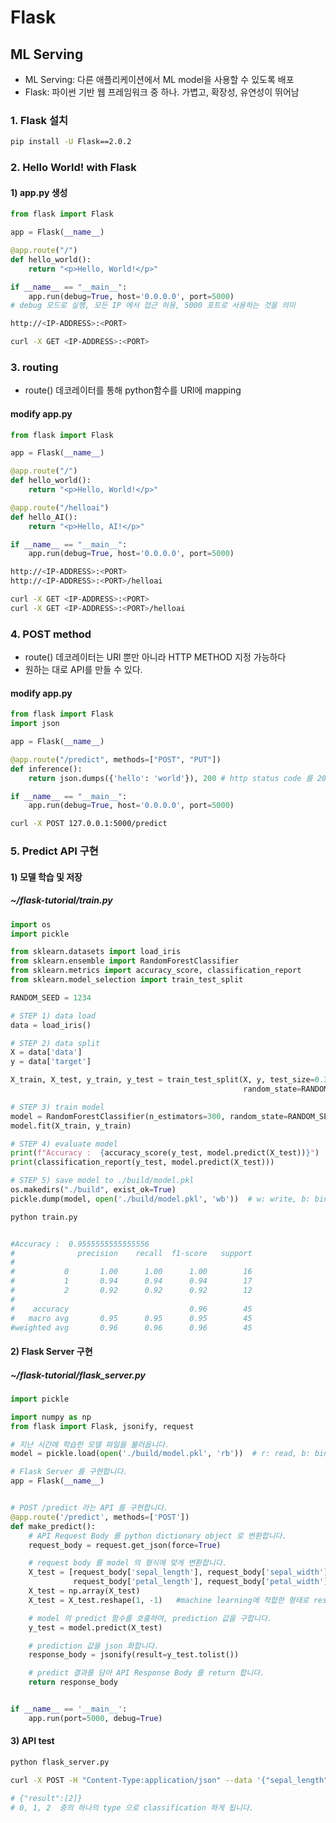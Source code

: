 # Flask
## ML Serving
  - ML Serving: 다른 애플리케이션에서 ML model을 사용할 수 있도록 배포
  - Flask: 파이썬 기반 웹 프레임워크 중 하나. 가볍고, 확장성, 유연성이 뛰어남
  
### 1. Flask 설치
```bash
pip install -U Flask==2.0.2
```
  
### 2. Hello World! with Flask

#### 1) app.py 생성
```py
from flask import Flask

app = Flask(__name__)

@app.route("/")
def hello_world():
    return "<p>Hello, World!</p>"

if __name__ == "__main__":
	app.run(debug=True, host='0.0.0.0', port=5000)
# debug 모드로 실행, 모든 IP 에서 접근 허용, 5000 포트로 사용하는 것을 의미
```

```bash
http://<IP-ADDRESS>:<PORT>

curl -X GET <IP-ADDRESS>:<PORT>
```

### 3. routing
- route() 데코레이터를 통해 python함수를 URl에 mapping

#### modify app.py
```py
from flask import Flask

app = Flask(__name__)

@app.route("/")
def hello_world():
    return "<p>Hello, World!</p>"

@app.route("/helloai")
def hello_AI():
    return "<p>Hello, AI!</p>"

if __name__ == "__main__":
	app.run(debug=True, host='0.0.0.0', port=5000)
```

```bash
http://<IP-ADDRESS>:<PORT>
http://<IP-ADDRESS>:<PORT>/helloai

curl -X GET <IP-ADDRESS>:<PORT>
curl -X GET <IP-ADDRESS>:<PORT>/helloai
```

### 4. POST method
- route() 데코레이터는 URl 뿐만 아니라 HTTP METHOD 지정 가능하다  
- 원하는 대로 API를 만들 수 있다.

#### modify app.py
```py
from flask import Flask
import json

app = Flask(__name__)

@app.route("/predict", methods=["POST", "PUT"])
def inference():
    return json.dumps({'hello': 'world'}), 200 # http status code 를 200 으로 반환하는 것을 의미합니다.

if __name__ == "__main__":
	app.run(debug=True, host='0.0.0.0', port=5000)
```

```bash
curl -X POST 127.0.0.1:5000/predict
```

### 5. Predict API 구현
#### 1) 모델 학습 및 저장

##### ~/flask-tutorial/train.py
```python
import os
import pickle

from sklearn.datasets import load_iris
from sklearn.ensemble import RandomForestClassifier
from sklearn.metrics import accuracy_score, classification_report
from sklearn.model_selection import train_test_split

RANDOM_SEED = 1234

# STEP 1) data load
data = load_iris()

# STEP 2) data split
X = data['data']
y = data['target']

X_train, X_test, y_train, y_test = train_test_split(X, y, test_size=0.3,
                                                    random_state=RANDOM_SEED)

# STEP 3) train model
model = RandomForestClassifier(n_estimators=300, random_state=RANDOM_SEED)
model.fit(X_train, y_train)

# STEP 4) evaluate model
print(f"Accuracy :  {accuracy_score(y_test, model.predict(X_test))}")
print(classification_report(y_test, model.predict(X_test)))

# STEP 5) save model to ./build/model.pkl
os.makedirs("./build", exist_ok=True)
pickle.dump(model, open('./build/model.pkl', 'wb'))  # w: write, b: binary
```

```bash
python train.py


#Accuracy :  0.9555555555555556  
#              precision    recall  f1-score   support  
#
#           0       1.00      1.00      1.00        16  
#           1       0.94      0.94      0.94        17  
#           2       0.92      0.92      0.92        12  
#  
#    accuracy                           0.96        45  
#   macro avg       0.95      0.95      0.95        45  
#weighted avg       0.96      0.96      0.96        45  
```

#### 2) Flask Server 구현

##### ~/flask-tutorial/flask_server.py
```py
import pickle

import numpy as np
from flask import Flask, jsonify, request

# 지난 시간에 학습한 모델 파일을 불러옵니다.
model = pickle.load(open('./build/model.pkl', 'rb'))  # r: read, b: binary

# Flask Server 를 구현합니다.
app = Flask(__name__)


# POST /predict 라는 API 를 구현합니다.
@app.route('/predict', methods=['POST'])
def make_predict():
    # API Request Body 를 python dictionary object 로 변환합니다.
    request_body = request.get_json(force=True)

    # request body 를 model 의 형식에 맞게 변환합니다.
    X_test = [request_body['sepal_length'], request_body['sepal_width'],
              request_body['petal_length'], request_body['petal_width']]
    X_test = np.array(X_test)
    X_test = X_test.reshape(1, -1)   #machine learning에 적합한 형태로 reshape

    # model 의 predict 함수를 호출하여, prediction 값을 구합니다.
    y_test = model.predict(X_test)

    # prediction 값을 json 화합니다.
    response_body = jsonify(result=y_test.tolist())

    # predict 결과를 담아 API Response Body 를 return 합니다.
    return response_body


if __name__ == '__main__':
    app.run(port=5000, debug=True)
```


#### 3) API test

```bash
python flask_server.py
```

```bash
curl -X POST -H "Content-Type:application/json" --data '{"sepal_length": 5.9, "sepal_width": 3.0, "petal_length": 5.1, "petal_width": 1.8}' http://localhost:5000/predict

# {"result":[2]}
# 0, 1, 2  중의 하나의 type 으로 classification 하게 됩니다.
```
